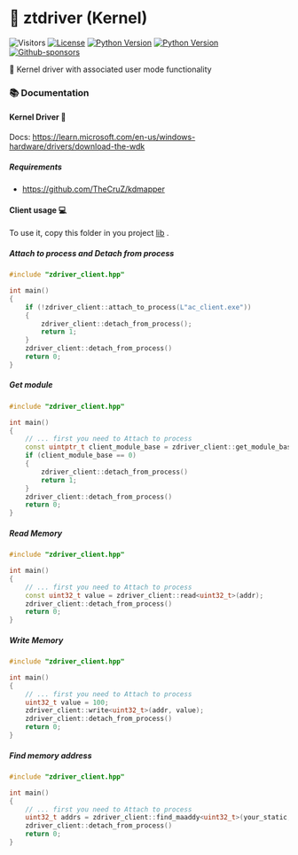 # 💾 **ztdriver** (Kernel)

![Visitors](https://api.visitorbadge.io/api/visitors?path=https%3A%2F%2Fgithub.com%2Fzabbix-byte%2Fztdriver%2F&countColor=%23263759)
[![License](https://img.shields.io/badge/License-MIT-blue.svg?style=for-the-badge&logo=windows&logoColor=white)](https://opensource.org/licenses/MIT)
[![Python Version](https://img.shields.io/badge/C++20-blue?style=for-the-badge&logo=windows&logoColor=white)](https://www.python.org/downloads/)
[![Python Version](https://img.shields.io/badge/x64-blue?style=for-the-badge&logo=windows&logoColor=white)](https://www.python.org/downloads/)
[![Github-sponsors](https://img.shields.io/badge/sponsor-30363D?style=for-the-badge&logo=GitHub-Sponsors&logoColor=white)](https://github.com/sponsors/zabbix-byte)

 💾 Kernel driver with associated user mode functionality

### **📚 Documentation**
#### **Kernel Driver 💾**
Docs: https://learn.microsoft.com/en-us/windows-hardware/drivers/download-the-wdk
##### **Requirements**
- https://github.com/TheCruZ/kdmapper

#### **Client usage 💻**
To use it, copy this folder in you project [lib](https://github.com/zabbix-byte/ztdriver/tree/master/ztdriver_client/ztdriver_client) .

##### **Attach to process and Detach from process**
```c++
#include "zdriver_client.hpp"

int main()
{
    if (!zdriver_client::attach_to_process(L"ac_client.exe"))
    {
        zdriver_client::detach_from_process();
        return 1;
    }
    zdriver_client::detach_from_process()
    return 0;
}
```

##### **Get module**

```c++
#include "zdriver_client.hpp"

int main()
{
	// ... first you need to Attach to process
    const uintptr_t client_module_base = zdriver_client::get_module_base(L"ac_client.exe");
    if (client_module_base == 0)
    {
        zdriver_client::detach_from_process()
        return 1;
    }
    zdriver_client::detach_from_process()
    return 0;
}
```


##### **Read Memory**

```c++
#include "zdriver_client.hpp"

int main()
{
	// ... first you need to Attach to process
    const uint32_t value = zdriver_client::read<uint32_t>(addr);
    zdriver_client::detach_from_process()
    return 0;
}
```
##### **Write Memory**

```c++
#include "zdriver_client.hpp"

int main()
{
	// ... first you need to Attach to process
    uint32_t value = 100;
    zdriver_client::write<uint32_t>(addr, value);
    zdriver_client::detach_from_process()
    return 0;
}
```

##### **Find memory address**

```c++
#include "zdriver_client.hpp"

int main()
{
	// ... first you need to Attach to process
    uint32_t addrs = zdriver_client::find_maaddy<uint32_t>(your_static, {0x0, 0x300, ...});
    zdriver_client::detach_from_process()
    return 0;
}
```
